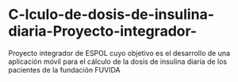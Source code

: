 # C-lculo-de-dosis-de-insulina-diaria-Proyecto-integrador-
Proyecto integrador de ESPOL cuyo objetivo es el desarrollo de una aplicación móvil para el cálculo de la dosis de insulina diaria de los pacientes de la fundación FUVIDA
